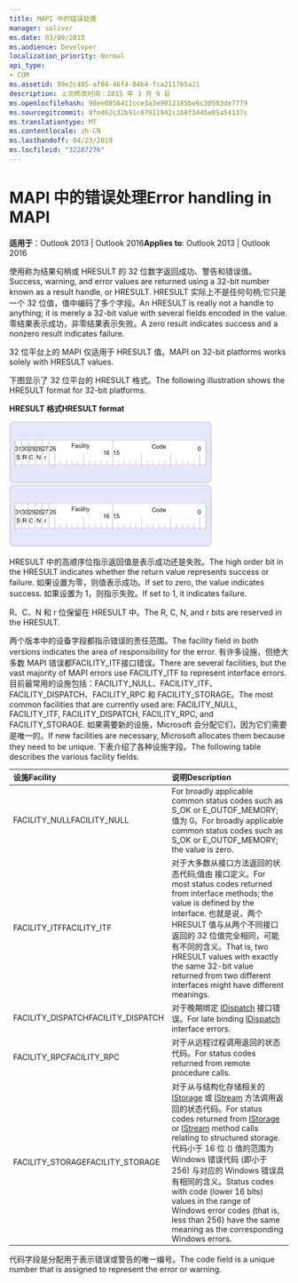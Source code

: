 ```yaml
---
title: MAPI 中的错误处理
manager: soliver
ms.date: 03/09/2015
ms.audience: Developer
localization_priority: Normal
api_type:
- COM
ms.assetid: 99e2c485-af84-46f4-84b4-fca2117b5a21
description: 上次修改时间：2015 年 3 月 9 日
ms.openlocfilehash: 98ee0856411cce3a3e9012185be6c30503de7779
ms.sourcegitcommit: 8fe462c32b91c87911942c188f3445e85a54137c
ms.translationtype: MT
ms.contentlocale: zh-CN
ms.lasthandoff: 04/23/2019
ms.locfileid: "32287276"
---
```

# <a name="error-handling-in-mapi"></a><span data-ttu-id="28251-103">MAPI 中的错误处理</span><span class="sxs-lookup"><span data-stu-id="28251-103">Error handling in MAPI</span></span>

<span data-ttu-id="28251-104">**适用于**：Outlook 2013 | Outlook 2016</span><span class="sxs-lookup"><span data-stu-id="28251-104">**Applies to**: Outlook 2013 | Outlook 2016</span></span> 
  
<span data-ttu-id="28251-105">使用称为结果句柄或 HRESULT 的 32 位数字返回成功、警告和错误值。</span><span class="sxs-lookup"><span data-stu-id="28251-105">Success, warning, and error values are returned using a 32-bit number known as a result handle, or HRESULT.</span></span> <span data-ttu-id="28251-106">HRESULT 实际上不是任何句柄;它只是一个 32 位值，值中编码了多个字段。</span><span class="sxs-lookup"><span data-stu-id="28251-106">An HRESULT is really not a handle to anything; it is merely a 32-bit value with several fields encoded in the value.</span></span> <span data-ttu-id="28251-107">零结果表示成功，非零结果表示失败。</span><span class="sxs-lookup"><span data-stu-id="28251-107">A zero result indicates success and a nonzero result indicates failure.</span></span>
  
<span data-ttu-id="28251-108">32 位平台上的 MAPI 仅适用于 HRESULT 值。</span><span class="sxs-lookup"><span data-stu-id="28251-108">MAPI on 32-bit platforms works solely with HRESULT values.</span></span>
  
<span data-ttu-id="28251-109">下图显示了 32 位平台的 HRESULT 格式。</span><span class="sxs-lookup"><span data-stu-id="28251-109">The following illustration shows the HRESULT format for 32-bit platforms.</span></span>
  
<span data-ttu-id="28251-110">**HRESULT 格式**</span><span class="sxs-lookup"><span data-stu-id="28251-110">**HRESULT format**</span></span>
  
<span data-ttu-id="28251-111">![HRESULT 格式](media/amapi_49.gif "HRESULT 格式")</span><span class="sxs-lookup"><span data-stu-id="28251-111">![HRESULT format](media/amapi_49.gif "HRESULT format")</span></span>
  
<span data-ttu-id="28251-112">HRESULT 中的高顺序位指示返回值是表示成功还是失败。</span><span class="sxs-lookup"><span data-stu-id="28251-112">The high order bit in the HRESULT indicates whether the return value represents success or failure.</span></span> <span data-ttu-id="28251-113">如果设置为零，则值表示成功。</span><span class="sxs-lookup"><span data-stu-id="28251-113">If set to zero, the value indicates success.</span></span> <span data-ttu-id="28251-114">如果设置为 1，则指示失败。</span><span class="sxs-lookup"><span data-stu-id="28251-114">If set to 1, it indicates failure.</span></span>
  
<span data-ttu-id="28251-115">R、C、N 和 r 位保留在 HRESULT 中。</span><span class="sxs-lookup"><span data-stu-id="28251-115">The R, C, N, and r bits are reserved in the HRESULT.</span></span>
  
<span data-ttu-id="28251-116">两个版本中的设备字段都指示错误的责任范围。</span><span class="sxs-lookup"><span data-stu-id="28251-116">The facility field in both versions indicates the area of responsibility for the error.</span></span> <span data-ttu-id="28251-117">有许多设施，但绝大多数 MAPI 错误都FACILITY_ITF接口错误。</span><span class="sxs-lookup"><span data-stu-id="28251-117">There are several facilities, but the vast majority of MAPI errors use FACILITY_ITF to represent interface errors.</span></span> <span data-ttu-id="28251-118">目前最常用的设施包括：FACILITY_NULL、FACILITY_ITF、FACILITY_DISPATCH、FACILITY_RPC 和 FACILITY_STORAGE。</span><span class="sxs-lookup"><span data-stu-id="28251-118">The most common facilities that are currently used are: FACILITY_NULL, FACILITY_ITF, FACILITY_DISPATCH, FACILITY_RPC, and FACILITY_STORAGE.</span></span> <span data-ttu-id="28251-119">如果需要新的设施，Microsoft 会分配它们，因为它们需要是唯一的。</span><span class="sxs-lookup"><span data-stu-id="28251-119">If new facilities are necessary, Microsoft allocates them because they need to be unique.</span></span> <span data-ttu-id="28251-120">下表介绍了各种设施字段。</span><span class="sxs-lookup"><span data-stu-id="28251-120">The following table describes the various facility fields.</span></span>
  
|<span data-ttu-id="28251-121">设施</span><span class="sxs-lookup"><span data-stu-id="28251-121">Facility</span></span>|<span data-ttu-id="28251-122">说明</span><span class="sxs-lookup"><span data-stu-id="28251-122">Description</span></span>|
|:-----|:-----|
|<span data-ttu-id="28251-123">FACILITY_NULL</span><span class="sxs-lookup"><span data-stu-id="28251-123">FACILITY_NULL</span></span>  <br/> |<span data-ttu-id="28251-124">For broadly applicable common status codes such as S_OK or E_OUTOF_MEMORY;值为 0。</span><span class="sxs-lookup"><span data-stu-id="28251-124">For broadly applicable common status codes such as S_OK or E_OUTOF_MEMORY; the value is zero.</span></span>  <br/> |
|<span data-ttu-id="28251-125">FACILITY_ITF</span><span class="sxs-lookup"><span data-stu-id="28251-125">FACILITY_ITF</span></span>  <br/> |<span data-ttu-id="28251-126">对于大多数从接口方法返回的状态代码;值由 接口定义。</span><span class="sxs-lookup"><span data-stu-id="28251-126">For most status codes returned from interface methods; the value is defined by the interface.</span></span> <span data-ttu-id="28251-127">也就是说，两个 HRESULT 值与从两个不同接口返回的 32 位值完全相同，可能有不同的含义。</span><span class="sxs-lookup"><span data-stu-id="28251-127">That is, two HRESULT values with exactly the same 32-bit value returned from two different interfaces might have different meanings.</span></span>  <br/> |
|<span data-ttu-id="28251-128">FACILITY_DISPATCH</span><span class="sxs-lookup"><span data-stu-id="28251-128">FACILITY_DISPATCH</span></span>  <br/> |<span data-ttu-id="28251-129">对于晚期绑定 [IDispatch](https://msdn.microsoft.com/library/ms221608.aspx) 接口错误。</span><span class="sxs-lookup"><span data-stu-id="28251-129">For late binding [IDispatch](https://msdn.microsoft.com/library/ms221608.aspx) interface errors.</span></span>  <br/> |
|<span data-ttu-id="28251-130">FACILITY_RPC</span><span class="sxs-lookup"><span data-stu-id="28251-130">FACILITY_RPC</span></span>  <br/> |<span data-ttu-id="28251-131">对于从远程过程调用返回的状态代码。</span><span class="sxs-lookup"><span data-stu-id="28251-131">For status codes returned from remote procedure calls.</span></span>  <br/> |
|<span data-ttu-id="28251-132">FACILITY_STORAGE</span><span class="sxs-lookup"><span data-stu-id="28251-132">FACILITY_STORAGE</span></span>  <br/> |<span data-ttu-id="28251-133">对于从与结构化存储相关的 [IStorage](https://msdn.microsoft.com/library/aa380015%28VS.85%29.aspx) 或 [IStream](https://msdn.microsoft.com/library/aa380034%28VS.85%29.aspx) 方法调用返回的状态代码。</span><span class="sxs-lookup"><span data-stu-id="28251-133">For status codes returned from [IStorage](https://msdn.microsoft.com/library/aa380015%28VS.85%29.aspx) or [IStream](https://msdn.microsoft.com/library/aa380034%28VS.85%29.aspx) method calls relating to structured storage.</span></span> <span data-ttu-id="28251-134">代码小于 16 位 () 值的范围为 Windows 错误代码 (即小于 256) 与对应的 Windows 错误具有相同的含义。</span><span class="sxs-lookup"><span data-stu-id="28251-134">Status codes with code (lower 16 bits) values in the range of Windows error codes (that is, less than 256) have the same meaning as the corresponding Windows errors.</span></span>  <br/> |
   
<span data-ttu-id="28251-135">代码字段是分配用于表示错误或警告的唯一编号。</span><span class="sxs-lookup"><span data-stu-id="28251-135">The code field is a unique number that is assigned to represent the error or warning.</span></span>
  

